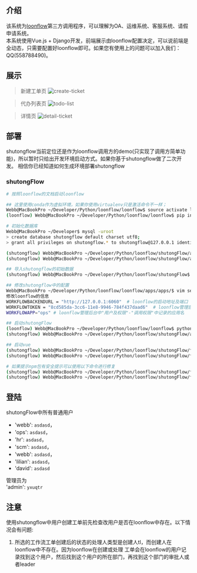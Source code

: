 
## 介绍
该系统为[loonflow](https://github.com/blackholll/loonflow)第三方调用程序，可以理解为OA、运维系统、客服系统、请假申请系统。     
本系统使用Vue.js + Django开发，前端展示由loonflow配置决定，可以说前端是全动态，只需要配置好loonflow即可。如果您有使用上的问题可以加入我们：QQ(558788490)。

## 展示
> 新建工单页
> ![create-ticket](https://github.com/youshutong2080/shutongFlow/blob/master/docs/images/create-ticket.png)

> 代办列表页
> ![todo-list](https://github.com/youshutong2080/shutongFlow/blob/master/docs/images/todo-list.png)

> 详情页
> ![detail-ticket](https://github.com/youshutong2080/shutongFlow/blob/master/docs/images/detail-ticket.png)


## 部署
shutongflow当前定位还是作为loonflow调用方的demo(只实现了调用方简单功能)，所以暂时只给出开发环境启动方式。如果你基于shutongflow做了二次开发。
相信你已经知道如何生成环境部署shutongflow

### shutongFlow
```bash
# 按照loonflow的文档启动loonflow

## 这里使用conda作为虚拟环境，如果你使用virtualenv只是激活命令不一样；
Webb@MacBookPro ~/Developer/Python/loonflow/loonflow$ source activate loonflow
(loonflow) Webb@MacBookPro ~/Developer/Python/loonflow/loonflow$ pip install -r apps/requirements.txt

# 初始化数据库
Webb@MacBookPro ~/Developer$ mysql -uroot
> create database shutongflow default charset utf8;
> grant all privileges on shutongflow.* to shutongflow@127.0.0.1 identified by '123456';

(shutongflow) Webb@MacBookPro ~/Developer/Python/loonflow/shutongFlow/apps$ python manage.py makemigrations
(shutongflow) Webb@MacBookPro ~/Developer/Python/loonflow/shutongFlow/apps$ python manage.py migrate

## 导入shutongflow的初始数据
(shutongflow) Webb@MacBookPro ~/Developer/Python/loonflow/shutongFlow$ mysql -uroot shutongflow < shutongflow.sql

## 修改shutongflow中的配置
Webb@MacBookPro ~/Developer/Python/loonflow/loonflow/apps/apps/$ vim settings.py
修改loonflow的信息
WORKFLOWBACKENDURL = "http://127.0.0.1:6060"  # loonflow的启动地址及端口
WORKFLOWTOKEN = "8cd585da-3cc6-11e8-9946-784f437daad6"  # loonflow管理后台中"用户及权限"-"调用权限"中记录的token
WORKFLOWAPP="ops" # loonflow管理后台中"用户及权限"-"调用权限"中记录的应用名

## 启动shutongFlow
(loonflow) Webb@MacBookPro ~/Developer/Python/loonflow/loonflow$ python manage.py runserver 0.0.0.0:6060 # 启动loonflow
(shutongflow) Webb@MacBookPro ~/Developer/Python/loonflow/shutongFlow/apps$ python manage.py runserver 0.0.0.0:6062 # 启动shutongflow

## 启动vue
(shutongflow) Webb@MacBookPro ~/Developer/Python/loonflow/shutongFlow/fronted$ npm install .
(shutongflow) Webb@MacBookPro ~/Developer/Python/loonflow/shutongFlow/fronted$ npm run dev

# 如果提示npm包有安全提示可以使用以下命令进行修复
(shutongflow) Webb@MacBookPro ~/Developer/Python/loonflow/shutongFlow/fronted$ npm audit fix
(shutongflow) Webb@MacBookPro ~/Developer/Python/loonflow/shutongFlow/fronted$ npm audit fix --force
```

## 登陆

shutongFlow中所有普通用户

- 'webb': `asdasd`，    
- 'ops': `asdasd`，   
- 'hr': `asdasd`，   
- 'scm': `asdasd`，   
- 'webb': `asdasd`，   
- 'lilian': `asdasd`，   
- 'david': `asdasd`   

管理员为    
'admin': `yxuqtr`

## 注意
使用shutongflow中用户创建工单前先检查改用户是否在loonflow中存在。以下情况会有问题:
1. 所选的工作流工单创建后的状态的处理人类型是创建人tl，而创建人在loonflow中不存在。因为loonflow在创建或处理
工单会在loonflow的用户记录找到这个用户，然后找到这个用户的所在部门，再找到这个部门的审批人或者leader

